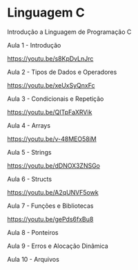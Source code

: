 # Linguagem C
Introdução a Linguagem de Programação C

Aula 1 - Introdução

https://youtu.be/s8KpDvLnJrc

Aula 2 - Tipos de Dados e Operadores

https://youtu.be/xeUxSyQnxFc

Aula 3 - Condicionais e Repetição

https://youtu.be/QITpFaXRVik

Aula 4 - Arrays

https://youtu.be/v-48MEO58iM

Aula 5 - Strings

https://youtu.be/dDNOX3ZNSGo

Aula 6 - Structs

https://youtu.be/A2qUNVF5owk

Aula 7 - Funções e Bibliotecas

https://youtu.be/gePds6fxBu8

Aula 8 - Ponteiros

Aula 9 - Erros e Alocação Dinâmica

Aula 10 - Arquivos
